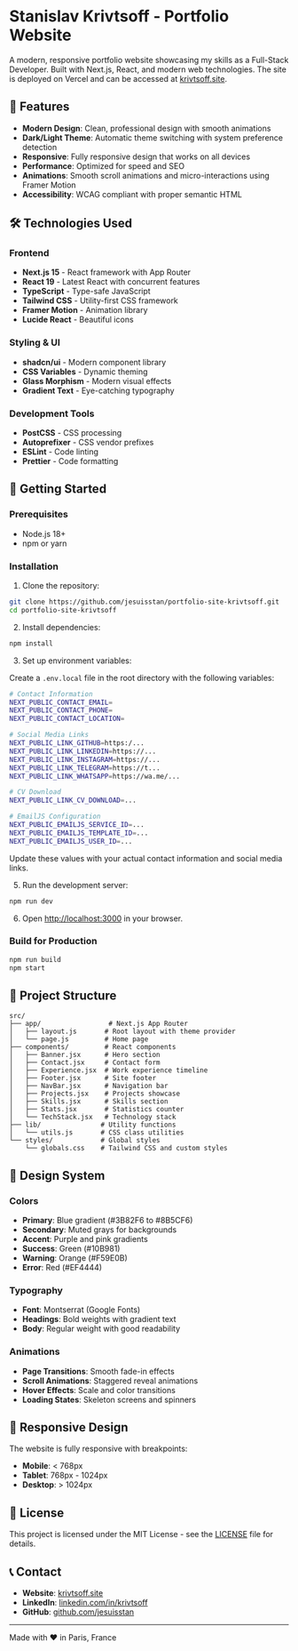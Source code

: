 # Stanislav Krivtsoff - Portfolio Website

A modern, responsive portfolio website showcasing my skills as a Full-Stack Developer. Built with Next.js, React, and modern web technologies.
The site is deployed on Vercel and can be accessed at [krivtsoff.site](https://krivtsoff.site).

## 🌟 Features

- **Modern Design**: Clean, professional design with smooth animations
- **Dark/Light Theme**: Automatic theme switching with system preference detection
- **Responsive**: Fully responsive design that works on all devices
- **Performance**: Optimized for speed and SEO
- **Animations**: Smooth scroll animations and micro-interactions using Framer Motion
- **Accessibility**: WCAG compliant with proper semantic HTML

## 🛠️ Technologies Used

### Frontend

- **Next.js 15** - React framework with App Router
- **React 19** - Latest React with concurrent features
- **TypeScript** - Type-safe JavaScript
- **Tailwind CSS** - Utility-first CSS framework
- **Framer Motion** - Animation library
- **Lucide React** - Beautiful icons

### Styling & UI

- **shadcn/ui** - Modern component library
- **CSS Variables** - Dynamic theming
- **Glass Morphism** - Modern visual effects
- **Gradient Text** - Eye-catching typography

### Development Tools

- **PostCSS** - CSS processing
- **Autoprefixer** - CSS vendor prefixes
- **ESLint** - Code linting
- **Prettier** - Code formatting

## 🚀 Getting Started

### Prerequisites

- Node.js 18+
- npm or yarn

### Installation

1. Clone the repository:

```bash
git clone https://github.com/jesuisstan/portfolio-site-krivtsoff.git
cd portfolio-site-krivtsoff
```

2. Install dependencies:

```bash
npm install
```

3. Set up environment variables:

Create a `.env.local` file in the root directory with the following variables:

```bash
# Contact Information
NEXT_PUBLIC_CONTACT_EMAIL=
NEXT_PUBLIC_CONTACT_PHONE=
NEXT_PUBLIC_CONTACT_LOCATION=

# Social Media Links
NEXT_PUBLIC_LINK_GITHUB=https:/...
NEXT_PUBLIC_LINK_LINKEDIN=https://...
NEXT_PUBLIC_LINK_INSTAGRAM=https://...
NEXT_PUBLIC_LINK_TELEGRAM=https://t...
NEXT_PUBLIC_LINK_WHATSAPP=https://wa.me/...

# CV Download
NEXT_PUBLIC_LINK_CV_DOWNLOAD=...

# EmailJS Configuration
NEXT_PUBLIC_EMAILJS_SERVICE_ID=...
NEXT_PUBLIC_EMAILJS_TEMPLATE_ID=...
NEXT_PUBLIC_EMAILJS_USER_ID=...
```

Update these values with your actual contact information and social media links.

5. Run the development server:

```bash
npm run dev
```

6. Open [http://localhost:3000](http://localhost:3000) in your browser.

### Build for Production

```bash
npm run build
npm start
```

## 📁 Project Structure

```
src/
├── app/                 # Next.js App Router
│   ├── layout.js       # Root layout with theme provider
│   └── page.js         # Home page
├── components/         # React components
│   ├── Banner.jsx      # Hero section
│   ├── Contact.jsx     # Contact form
│   ├── Experience.jsx  # Work experience timeline
│   ├── Footer.jsx      # Site footer
│   ├── NavBar.jsx      # Navigation bar
│   ├── Projects.jsx    # Projects showcase
│   ├── Skills.jsx      # Skills section
│   ├── Stats.jsx       # Statistics counter
│   └── TechStack.jsx   # Technology stack
├── lib/               # Utility functions
│   └── utils.js       # CSS class utilities
└── styles/            # Global styles
    └── globals.css    # Tailwind CSS and custom styles
```

## 🎨 Design System

### Colors

- **Primary**: Blue gradient (#3B82F6 to #8B5CF6)
- **Secondary**: Muted grays for backgrounds
- **Accent**: Purple and pink gradients
- **Success**: Green (#10B981)
- **Warning**: Orange (#F59E0B)
- **Error**: Red (#EF4444)

### Typography

- **Font**: Montserrat (Google Fonts)
- **Headings**: Bold weights with gradient text
- **Body**: Regular weight with good readability

### Animations

- **Page Transitions**: Smooth fade-in effects
- **Scroll Animations**: Staggered reveal animations
- **Hover Effects**: Scale and color transitions
- **Loading States**: Skeleton screens and spinners

## 📱 Responsive Design

The website is fully responsive with breakpoints:

- **Mobile**: < 768px
- **Tablet**: 768px - 1024px
- **Desktop**: > 1024px

## 📄 License

This project is licensed under the MIT License - see the [LICENSE](LICENSE) file for details.

## 📞 Contact

- **Website**: [krivtsoff.site](https://krivtsoff.site)
- **LinkedIn**: [linkedin.com/in/krivtsoff](https://linkedin.com/in/krivtsoff)
- **GitHub**: [github.com/jesuisstan](https://github.com/jesuisstan)

---

Made with ❤️ in Paris, France
